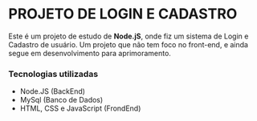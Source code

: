 # PROJETO DE LOGIN E CADASTRO

Este é um projeto de estudo de **Node.jS**, onde fiz um sistema de Login e Cadastro de usuário.
Um projeto que não tem foco no front-end, e ainda segue em desenvolvimento para aprimoramento.

### Tecnologias utilizadas

- Node.JS (BackEnd)
- MySql (Banco de Dados)
- HTML, CSS e JavaScript (FrondEnd)

